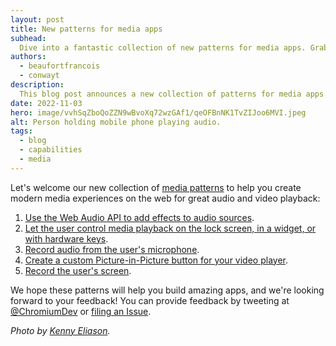 ```yaml
---
layout: post
title: New patterns for media apps
subhead:
  Dive into a fantastic collection of new patterns for media apps. Grab the user's screen, add video PiP mode or audio effects, record from the mic, or customize media notifications.
authors:
  - beaufortfrancois
  - conwayt
description:
  This blog post announces a new collection of patterns for media apps.
date: 2022-11-03
hero: image/vvhSqZboQoZZN9wBvoXq72wzGAf1/qeOFBnNK1TvZIJoo6MVI.jpeg
alt: Person holding mobile phone playing audio.
tags:
  - blog
  - capabilities
  - media
---
```


Let's welcome our new collection of [media patterns](/patterns/media) to help you create modern media experiences on the web for great audio and video playback:

1. [Use the Web Audio API to add effects to audio sources](/patterns/media/media-session/).
2. [Let the user control media playback on the lock screen, in a widget, or with hardware keys](/patterns/media/audio-effects/).
3. [Record audio from the user's microphone](/patterns/media/microphone-record/).
4. [Create a custom Picture-in-Picture button for your video player](/patterns/media/picture-in-picture/).
5. [Record the user's screen](/patterns/media/screen-record/).

We hope these patterns will help you build amazing apps, and we're looking forward to your feedback! You can provide feedback by tweeting at [@ChromiumDev](https://twitter.com/ChromiumDev) or [filing an Issue](https://github.com/GoogleChrome/web.dev/issues/new/choose).

_Photo by [Kenny Eliason](https://unsplash.com/photos/plrlb68XPqI)._

